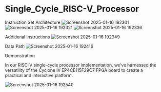 # Single_Cycle_RISC-V_Processor


Instruction Set Architecture 
![Screenshot 2025-01-16 192301](https://github.com/user-attachments/assets/f7cd7d1f-5a44-47e9-9374-f4cff7435079)
![Screenshot 2025-01-16 192321](https://github.com/user-attachments/assets/d8ff3fe2-c8f7-420e-99ff-98975e09f15d)
![Screenshot 2025-01-16 192336](https://github.com/user-attachments/assets/895ada4a-84eb-48c1-b2ae-49b85046c17f)

Additional instructions 
![Screenshot 2025-01-16 192349](https://github.com/user-attachments/assets/f3896989-7fa8-4905-840e-3f44b321f996)

Data Path
![Screenshot 2025-01-16 192416](https://github.com/user-attachments/assets/72f5ea84-5327-4b3e-8cf4-af243be443a8)

Demonstration 

In our RISC-V single-cycle processor implementation, we've harnessed the versatility of the Cyclone IV 
EP4CE115F29C7 FPGA board to create a practical and interactive platform. 
 
![Screenshot 2025-01-16 192540](https://github.com/user-attachments/assets/5c5baa68-e24e-48c9-8ef4-5e9756e212cf)
